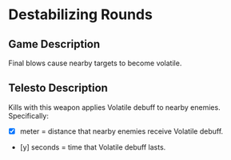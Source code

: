# Destabilizing Rounds
## Game Description
Final blows cause nearby targets to become volatile.
## Telesto Description
Kills with this weapon applies Volatile debuff to nearby enemies.  
Specifically:
* [x] meter = distance that nearby enemies receive Volatile debuff.  
* [y] seconds = time that Volatile debuff lasts.  